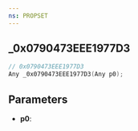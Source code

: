 ```yaml
---
ns: PROPSET
---
```

## _0x0790473EEE1977D3

```c
// 0x0790473EEE1977D3
Any _0x0790473EEE1977D3(Any p0);
```

## Parameters
* **p0**:
